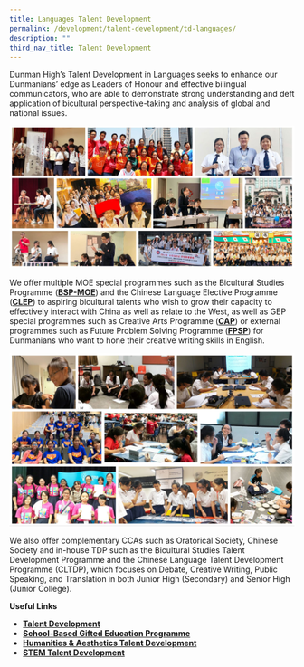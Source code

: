 ```yaml
---
title: Languages Talent Development
permalink: /development/talent-development/td-languages/
description: ""
third_nav_title: Talent Development
---
```

Dunman High’s Talent Development in Languages seeks to enhance our Dunmanians’ edge as Leaders of Honour and effective bilingual communicators, who are able to demonstrate strong understanding and deft application of bicultural perspective-taking and analysis of global and national issues.

![](/images/tdCL.jpg)

We offer multiple MOE special programmes such as the Bicultural Studies Programme (**[BSP-MOE](/academic/bicultural-studies-programme/chinese-programme/)**) and the Chinese Language Elective Programme (**[CLEP](/academic/bicultural-studies-programme/chinese-programme/)**) to aspiring bicultural talents who wish to grow their capacity to effectively interact with China as well as relate to the West, as well as GEP special programmes such as Creative Arts Programme (**[CAP](https://www.moe.gov.sg/education/programmes/gifted-education-programme/special-programmes/creative-arts-programme)**) or external programmes such as Future Problem Solving Programme (**[FPSP](https://www.fpspi.org/singapore/)**) for Dunmanians who want to hone their creative writing skills in English.

![](/images/tdEL.jpg)

We also offer complementary CCAs such as Oratorical Society, Chinese Society and in-house TDP such as the Bicultural Studies Talent Development Programme and the Chinese Language Talent Development Programme (CLTDP), which focuses on Debate, Creative Writing, Public Speaking, and Translation in both Junior High (Secondary) and Senior High (Junior College).

**Useful Links**

*   [**Talent Development**](/development/talent-development/)
*   [**School-Based Gifted Education Programme**](/development/talent-development/td-sbge-programme/)
*   **[Humanities & Aesthetics Talent Development](/development/talent-development//td-humanities-aesthetics-talent-development/)**
*   **[STEM Talent Development](/development/talent-development/td-stem/)**